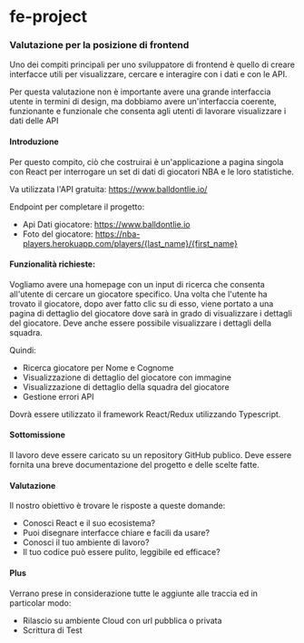 
# fe-project

### Valutazione per la posizione di frontend
Uno dei compiti principali per uno sviluppatore di frontend è quello di creare interfacce utili per visualizzare, cercare e interagire con i dati e con le API.

Per questa valutazione non è importante avere una grande interfaccia utente in termini di design, ma dobbiamo avere un'interfaccia coerente, funzionante e funzionale che consenta agli utenti di lavorare visualizzare i dati delle API

#### Introduzione
Per questo compito, ciò che costruirai è un'applicazione a pagina singola con React per interrogare un set di dati di giocatori NBA e le loro statistiche.

Va utilizzata l'API gratuita: https://www.balldontlie.io/

Endpoint per completare il progetto:

- Api Dati giocatore:  https://www.balldontlie.io
- Foto del giocatore: https://nba-players.herokuapp.com/players/{last_name}/{first_name}

#### Funzionalità richieste:

Vogliamo avere una homepage con un input di ricerca che consenta all'utente di cercare un giocatore specifico. Una volta che l'utente ha trovato il giocatore, dopo aver fatto clic su di esso, viene portato a una pagina di dettaglio del giocatore dove sarà in grado di visualizzare i dettagli del giocatore. Deve anche essere possibile visualizzare i dettagli della squadra.

Quindi:
- Ricerca giocatore per Nome e Cognome
- Visualizzazione di dettaglio del giocatore con immagine
- Visualizzazione di dettaglio della squadra del giocatore
- Gestione errori API

Dovrà essere utilizzato il framework React/Redux utilizzando Typescript.

#### Sottomissione
Il lavoro deve essere caricato su un repository GitHub publico.
Deve essere fornita una breve documentazione del progetto e delle scelte fatte.

#### Valutazione
Il nostro obiettivo è trovare le risposte a queste domande:

- Conosci React e il suo ecosistema?
- Puoi disegnare interfacce chiare e facili da usare?
- Conosci il tuo ambiente di lavoro?
- Il tuo codice può essere pulito, leggibile ed efficace?

#### Plus
Verrano prese in considerazione tutte le aggiunte alle traccia ed in particolar modo:

- Rilascio su ambiente Cloud con url pubblica o privata
- Scrittura di Test
